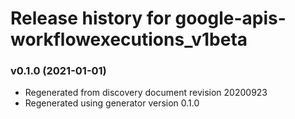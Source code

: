# Release history for google-apis-workflowexecutions_v1beta

### v0.1.0 (2021-01-01)

* Regenerated from discovery document revision 20200923
* Regenerated using generator version 0.1.0

